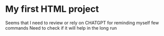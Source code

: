 # My first HTML project
Seems that I need to review or rely on CHATGPT for reminding myself few commands 
Need to check if it will help in the long run